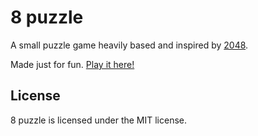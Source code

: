 # 8 puzzle
A small puzzle game heavily based and inspired by [2048](https://gabrielecirulli.github.io/2048/).

Made just for fun. [Play it here!](http://ichinaski.github.io/8puzzle/)

## License
8 puzzle is licensed under the MIT license.

